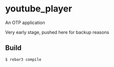 youtube_player
=====

An OTP application

Very early stage, pushed here for backup reasons

Build
-----

    $ rebar3 compile
